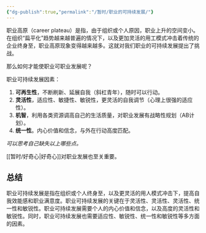 ```yaml
---
{"dg-publish":true,"permalink":"/暂时/职业的可持续发展/"}
---
```




职业高原（career plateau）是指，由于组织或个人原因，职业上升的空间变小。在组织“扁平化”趋势越来越普遍的情况下，以及更加灵活的用工模式冲击着传统的企业终身至，职业高原现象变得越来越多。这就对我们职业的可持续发展提出了挑战。

那么如何才能使职业可职业发展呢？

职业可持续发展因素：
1. **可再生性**，不断刷新、延展自我（斜杠青年），随时可以行动。
2. **灵活性**，适应性、敏捷性、敏锐性，更灵活的自我调节（心理上很强的适应性）。
3. **机智**，利用各类资源调高自己的生活质量，对职业发展有战略性规划（AB计划）。
4. **统一性**。内心价值和信念，与外在行动高度匹配。

*可以思考自己缺失以上哪些点。*

[[暂时/好奇心\|好奇心]]对职业发展也至关重要。

## 总结



 职业可持续发展是指在组织或个人终身至，以及更灵活的用人模式冲击下，提高自我效能感和职业满意度。职业可持续发展的关键在于灵活性、灵活性、灵活性、统一性和敏锐性。职业可持续发展需要个人的内心价值和信念，以及高度的灵活性和敏锐性。同时，职业可持续发展也需要适应性、敏锐性、统一性和敏锐性等多方面的因素。
